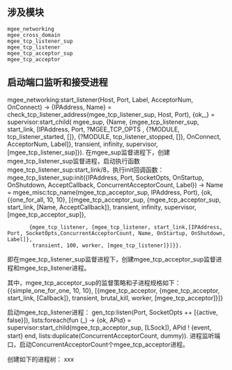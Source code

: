 ## 涉及模块
    mgee_networking
    mgee_cross_domain
    mgee_tcp_listener_sup
    mgee_tcp_listener
    mgee_tcp_acceptor_sup
    mgee_tcp_acceptor

## 启动端口监听和接受进程
mgee_networking:start_listener(Host, Port, Label, AcceptorNum, OnConnect) ->
{IPAddress, Name} = check_tcp_listener_address(mgee_tcp_listener_sup, Host, Port),
{ok,_} = supervisor:start_child(
    mgee_sup,
    {Name,
    {mgee_tcp_listener_sup, start_link,
    [IPAddress, Port, ?MGEE_TCP_OPTS ,
    {?MODULE, tcp_listener_started, []},
    {?MODULE, tcp_listener_stopped, []},
    OnConnect, AcceptorNum, Label]},
    transient, infinity, supervisor, [mgee_tcp_listener_sup]}).
在mgee_sup监督进程下，创建mgee_tcp_listener_sup监督进程，启动执行函数mgee_tcp_listener_sup:start_link/8，执行init回调函数：
mgee_tcp_listener_sup:init({IPAddress, Port, SocketOpts, OnStartup, OnShutdown, AcceptCallback, ConcurrentAcceptorCount, Label}) ->
    Name = mgee_misc:tcp_name(mgee_tcp_acceptor_sup, IPAddress, Port),
    {ok, {{one_for_all, 10, 10},
          [{mgee_tcp_acceptor_sup, {mgee_tcp_acceptor_sup, start_link, [Name, AcceptCallback]},
            transient, infinity, supervisor, [mgee_tcp_acceptor_sup]},

           {mgee_tcp_listener, {mgee_tcp_listener, start_link,[IPAddress, Port, SocketOpts,ConcurrentAcceptorCount, Name, OnStartup, OnShutdown, Label]},
            transient, 100, worker, [mgee_tcp_listener]}]}}.

即在mgee_tcp_listener_sup监督进程下，创建mgee_tcp_acceptor_sup监督进程和mgee_tcp_listener进程。

其中，mgee_tcp_acceptor_sup的监督策略和子进程规格如下：
{{simple_one_for_one, 10, 10},
[{mgee_tcp_acceptor, {mgee_tcp_acceptor, start_link, [Callback]},
transient, brutal_kill, worker, [mgee_tcp_acceptor]}]}

启动mgee_tcp_listener进程：
gen_tcp:listen(Port, SocketOpts ++ [{active, false}]),
lists:foreach(fun (_) ->
{ok, APid} = supervisor:start_child(mgee_tcp_acceptor_sup, [LSock]),
APid ! {event, start}
              end,
lists:duplicate(ConcurrentAcceptorCount, dummy)).
进程监听端口，启动ConcurrentAcceptorCount个mgee_tcp_acceptor进程。

创建如下的进程树：
xxx



